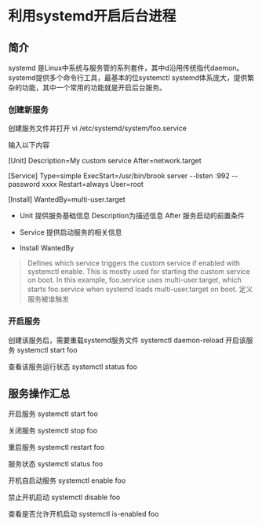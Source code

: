 # 利用systemd开启后台进程
## 简介
systemd 是Linux中系统与服务管的系列套件，其中d沿用传统指代daemon。
systemd提供多个命令行工具，最基本的位systemctl
systemd体系庞大，提供繁杂的功能，其中一个常用的功能就是开启后台服务。

### 创建新服务
创建服务文件并打开
vi /etc/systemd/system/foo.service

输入以下内容

[Unit]
Description=My custom service
After=network.target

[Service]
Type=simple
ExecStart=/usr/bin/brook server --listen :992 --password xxxx
Restart=always
User=root

[Install]
WantedBy=multi-user.target

* Unit
提供服务基础信息
Description为描述信息
After
服务启动的前置条件

* Service
提供启动服务的相关信息
* Install
WantedBy
> Defines which service triggers the custom service if enabled with systemctl enable. This is mostly used for starting the custom service on boot. In this example, foo.service uses multi-user.target, which starts foo.service when systemd loads multi-user.target on boot.
定义服务被谁触发

### 开启服务
创建该服务后，需要重载systemd服务文件
systemctl daemon-reload
开启该服务
systemctl start foo

查看该服务运行状态
systemctl status foo

## 服务操作汇总
开启服务
systemctl start foo

关闭服务
systemctl stop foo

重启服务
systemctl restart foo

服务状态
systemctl status foo

开机自启动服务
systemctl enable foo

禁止开机启动
systemctl disable foo

查看是否允许开机启动
systemctl is-enabled foo

